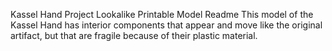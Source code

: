 Kassel Hand Project Lookalike Printable Model Readme
This model of the Kassel Hand has interior components that appear and move like the original artifact, but that are fragile because of their plastic material.
